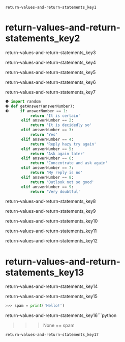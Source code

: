 ```ngMeta
return-values-and-return-statements_key1
```
# return-values-and-return-statements_key2
return-values-and-return-statements_key3

return-values-and-return-statements_key4

return-values-and-return-statements_key5

return-values-and-return-statements_key6

return-values-and-return-statements_key7

```python
❶ import random
❷ def getAnswer(answerNumber):
❸     if answerNumber == 1:
           return 'It is certain'
       elif answerNumber == 2:
           return 'It is decidedly so'
       elif answerNumber == 3:
           return 'Yes'
       elif answerNumber == 4:
           return 'Reply hazy try again'
       elif answerNumber == 5:
           return 'Ask again later'
       elif answerNumber == 6:
           return 'Concentrate and ask again'
       elif answerNumber == 7:
           return 'My reply is no'
       elif answerNumber == 8:
           return 'Outlook not so good'
       elif answerNumber == 9:
           return 'Very doubtful'
```
return-values-and-return-statements_key8

return-values-and-return-statements_key9

return-values-and-return-statements_key10


return-values-and-return-statements_key11


return-values-and-return-statements_key12

# return-values-and-return-statements_key13
return-values-and-return-statements_key14

return-values-and-return-statements_key15

```python
>>> spam = print('Hello!')
```
return-values-and-return-statements_key16```python
>>> None == spam
```
return-values-and-return-statements_key17